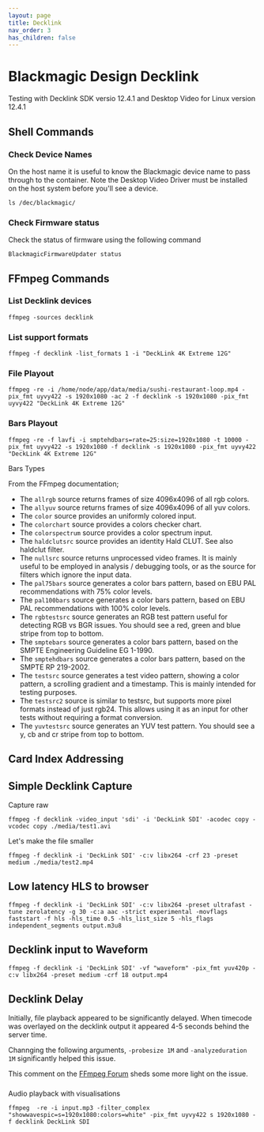 ```yaml
---
layout: page
title: Decklink
nav_order: 3
has_children: false
---
```


# Blackmagic Design Decklink

Testing with Decklink SDK versio 12.4.1 and Desktop Video for Linux version 12.4.1

## Shell Commands

### Check Device Names

On the host name it is useful to know the Blackmagic device name to pass through to the container. Note the Desktop Video Driver must be installed on the host system before you'll see a device.

`ls /dec/blackmagic/`

### Check Firmware status

Check the status of firmware using the following command

`BlackmagicFirmwareUpdater status`

## FFmpeg Commands

### List Decklink devices

`ffmpeg -sources decklink`

### List support formats

`ffmpeg -f decklink -list_formats 1 -i "DeckLink 4K Extreme 12G"`

### File Playout

`ffmpeg -re -i /home/node/app/data/media/sushi-restaurant-loop.mp4 -pix_fmt uyvy422 -s 1920x1080 -ac 2 -f decklink -s 1920x1080 -pix_fmt uyvy422 "DeckLink 4K Extreme 12G"`

### Bars Playout

`ffmpeg -re -f lavfi -i smptehdbars=rate=25:size=1920x1080 -t 10000 -pix_fmt uyvy422 -s 1920x1080 -f decklink -s 1920x1080 -pix_fmt uyvy422 "DeckLink 4K Extreme 12G"`

Bars Types

From the FFmpeg documentation;

-   The `allrgb` source returns frames of size 4096x4096 of all rgb colors.
-   The `allyuv` source returns frames of size 4096x4096 of all yuv colors.
-   The `color` source provides an uniformly colored input.
-   The `colorchart` source provides a colors checker chart.
-   The `colorspectrum` source provides a color spectrum input.
-   The `haldclutsrc` source provides an identity Hald CLUT. See also haldclut filter.
-   The `nullsrc` source returns unprocessed video frames. It is mainly useful to be employed in analysis / debugging tools, or as the source for filters which ignore the input data.
-   The `pal75bars` source generates a color bars pattern, based on EBU PAL recommendations with 75% color levels.
-   The `pal100bars` source generates a color bars pattern, based on EBU PAL recommendations with 100% color levels.
-   The `rgbtestsrc` source generates an RGB test pattern useful for detecting RGB vs BGR issues. You should see a red, green and blue stripe from top to bottom.
-   The `smptebars` source generates a color bars pattern, based on the SMPTE Engineering Guideline EG 1-1990.
-   The `smptehdbars` source generates a color bars pattern, based on the SMPTE RP 219-2002.
-   The `testsrc` source generates a test video pattern, showing a color pattern, a scrolling gradient and a timestamp. This is mainly intended for testing purposes.
-   The `testsrc2` source is similar to testsrc, but supports more pixel formats instead of just rgb24. This allows using it as an input for other tests without requiring a format conversion.
-   The `yuvtestsrc` source generates an YUV test pattern. You should see a y, cb and cr stripe from top to bottom.

## Card Index Addressing

## Simple Decklink Capture

Capture raw

`ffmpeg -f decklink -video_input 'sdi' -i 'DeckLink SDI' -acodec copy -vcodec copy ./media/test1.avi`

Let's make the file smaller

`ffmpeg -f decklink -i 'DeckLink SDI' -c:v libx264 -crf 23 -preset medium ./media/test2.mp4`

## Low latency HLS to browser

`ffmpeg -f decklink -i 'DeckLink SDI' -c:v libx264 -preset ultrafast -tune zerolatency -g 30 -c:a aac -strict experimental -movflags faststart -f hls -hls_time 0.5 -hls_list_size 5 -hls_flags independent_segments output.m3u8`

## Decklink input to Waveform

`ffmpeg -f decklink -i 'DeckLink SDI' -vf "waveform" -pix_fmt yuv420p -c:v libx264 -preset medium -crf 18 output.mp4`

## Decklink Delay

Initially, file playback appeared to be significantly delayed. When timecode was overlayed on the decklink output it appeared 4-5 seconds behind the server time.

Channging the following arguments, `-probesize 1M` and `-analyzeduration 1M` significantly helped this issue.

This comment on the [FFmpeg Forum](http://ffmpeg.org/pipermail/ffmpeg-user/2020-May/048639.html) sheds some more light on the issue.

###

Audio playback with visualisations

`ffmpeg  -re -i input.mp3 -filter_complex "showwavespic=s=1920x1080:colors=white" -pix_fmt uyvy422 s 1920x1080 -f decklink DeckLink SDI`
